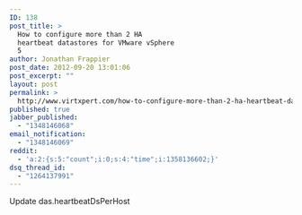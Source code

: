 ```yaml
---
ID: 138
post_title: >
  How to configure more than 2 HA
  heartbeat datastores for VMware vSphere
  5
author: Jonathan Frappier
post_date: 2012-09-20 13:01:06
post_excerpt: ""
layout: post
permalink: >
  http://www.virtxpert.com/how-to-configure-more-than-2-ha-heartbeat-datastores-for-vmware-vsphere-5/
published: true
jabber_published:
  - "1348146068"
email_notification:
  - "1348146069"
reddit:
  - 'a:2:{s:5:"count";i:0;s:4:"time";i:1358136602;}'
dsq_thread_id:
  - "1264137991"
---
```

Update das.heartbeatDsPerHost
